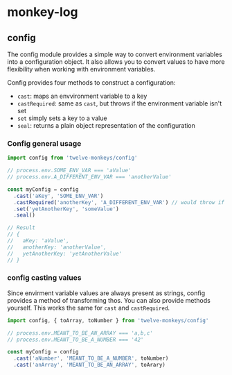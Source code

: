 # monkey-log

## config
The config module provides a simple way to convert environment variables into a configuration object. It also allows you to convert values to have more flexibility when working with environment variables.

Config provides four methods to construct a configuration:
* `cast`: maps an envvironment variable to a key
* `castRequired`: same as `cast`, but throws if the environment variable isn't set
* `set` simply sets a key to a value
* `seal`: returns a plain object representation of the configuration

### Config general usage


```JavaScript
import config from 'twelve-monkeys/config'

// process.env.SOME_ENV_VAR === 'aValue'
// process.env.A_DIFFERENT_ENV_VAR === 'anotherValue'

const myConfig = config
  .cast('aKey', 'SOME_ENV_VAR')
  .castRequired('anotherKey', 'A_DIFFERENT_ENV_VAR') // would throw if not present
  .set('yetAnotherKey', 'someValue')
  .seal()

// Result
// {
//   aKey: 'aValue',
//   anotherKey: 'anotherValue',
//   yetAnotherKey: 'yetAnotherValue'
// }
```
### config casting values

Since envirment variable values are always present as strings, config provides a method of transforming thos. You can also provide methods yourself.
This works the same for `cast` and `castRequired`.

```JavaScript
import config, { toArray, toNumber } from 'twelve-monkeys/config'

// process.env.MEANT_TO_BE_AN_ARRAY === 'a,b,c'
// process.env.MEANT_TO_BE_A_NUMBER === '42'

const myConfig = config
  .cast('aNumber', 'MEANT_TO_BE_A_NUMBER', toNumber)
  .cast('anArray', 'MEANT_TO_BE_AN_ARRAY', toArary)

```
